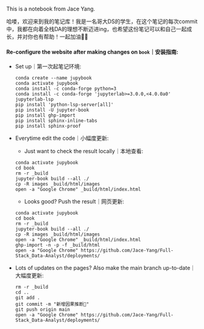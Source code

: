 This is a notebook from Jace Yang.

哈喽，欢迎来到我的笔记库！我是一名哥大DS的学生，在这个笔记的每次commit中，我都在向着全栈DA的理想不断迈进ing，也希望这份笔记可以和自己一起成长，并对你也有帮助！一起加油💪💪


#### Re-configure the website after making changes on `book`｜安装指南:


- Set up｜第一次起笔记环境:
    ```
    conda create --name jupybook
    conda activate jupybook
    conda install -c conda-forge python=3
    conda install -c conda-forge 'jupyterlab>=3.0.0,<4.0.0a0' jupyterlab-lsp
    pip install 'python-lsp-server[all]'
    pip install -U jupyter-book
    pip install ghp-import
    pip install sphinx-inline-tabs
    pip install sphinx-proof
    ```

- Everytime edit the code｜小幅度更新:

    - Just want to check the result locally｜本地查看:

    ```
    conda activate jupybook
    cd book
    rm -r _build
    jupyter-book build --all ./
    cp -R images _build/html/images
    open -a "Google Chrome" _build/html/index.html
    ```

    - Looks good? Push the result｜网页更新:

    ```
    conda activate jupybook
    cd book
    rm -r _build
    jupyter-book build --all ./
    cp -R images _build/html/images
    open -a "Google Chrome" _build/html/index.html
    ghp-import -n -p -f _build/html
    open -a "Google Chrome" https://github.com/Jace-Yang/Full-Stack_Data-Analyst/deployments/
    ```

- Lots of updates on the pages? Also make the main branch up-to-date｜大幅度更新:

    ```
    rm -r _build
    cd ..
    git add .
    git commit -m "新增因果推断📒"
    git push origin main
    open -a "Google Chrome" https://github.com/Jace-Yang/Full-Stack_Data-Analyst/deployments/
    ```